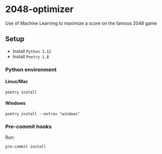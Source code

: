 # 2048-optimizer

Use of Machine Learning to maximize a score on the famous 2048 game

## Setup

- Install `Python 3.12`
- Install `Poetry 1.8`

### Python environment

#### Linux/Mac

```commandline
poetry install
```

#### Windows

```commandline
poetry install --extras "windows"
```

### Pre-commit hooks

Run:

```commandline
pre-commit install
```
